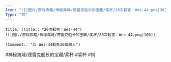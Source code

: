 ```yaml
---
Icon: "![[图片/游戏攻略/神秘海域/德雷克船长的宝藏/奖杯/20次殺害：Wes-44.png|30]]"
Type: "铜"
---
```

```ad-common-bronze-trophy
title: (Title:: "20次殺害：Wes-44")
![[图片/游戏攻略/神秘海域/德雷克船长的宝藏/奖杯/20次殺害：Wes-44.png|100]]

(Comment:: "以 Wes-44殺死20個敵人")
```

#神秘海域/德雷克船长的宝藏/奖杯 #奖杯 #铜
